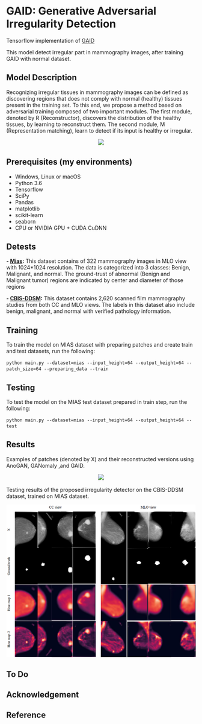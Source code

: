 # GAID: Generative Adversarial Irregularity Detection

Tensorflow implementation of [GAID](https://openreview.net/forum?id=Ske2oyiye4)

This model detect irregular part in mammography images, after training GAID with normal dataset.

## Model Description

Recognizing irregular tissues in mammography images can be defined as discovering regions that does not comply with normal (healthy) tissues present in the training set. To this end, we propose a method based on adversarial training composed of two important modules. The first module, denoted by R (Reconstructor), discovers the distribution of the healthy tissues, by learning to reconstruct them. The second module, M (Representation matching), learn to detect if its input is healthy or irregular.

<p align="center">
  <img src="https://github.com/milad-ahmadi/GAID/blob/master/images/R%2BM.PNG">
</p>


## Prerequisites (my environments)
- Windows, Linux or macOS
- Python 3.6
- Tensorflow 
- SciPy
- Pandas 
- matplotlib
- scikit-learn
- seaborn
- CPU or NVIDIA GPU + CUDA CuDNN

## Detests

**- [Mias](http://peipa.essex.ac.uk/info/mias.html):** This dataset contains of 322 mammography images in MLO view with 1024*1024 resolution. The data is categorized into 3 classes: Benign, Malignant, and normal. The ground-trust of abnormal (Benign and Malignant tumor) regions are indicated by center and diameter of those regions

**- [CBIS-DDSM](https://wiki.cancerimagingarchive.net/display/Public/CBIS-DDSM#fa7d4f2e58a64fbaaab671105caa85f4):** This dataset contains 2,620 scanned film mammography studies from both CC and MLO views. The labels in this dataset also include benign, malignant, and normal with verified pathology information.

## Training

To train the model on MIAS dataset with preparing patches and create train and test datasets, run the following:
```
python main.py --dataset=mias --input_height=64 --output_height=64 --patch_size=64 --preparing_data --train
```

## Testing
To test the model on the MIAS test dataset prepared in train step, run the following:
```
python main.py --dataset=mias --input_height=64 --output_height=64 --test
```

## Results
Examples of patches (denoted by X) and their reconstructed versions using AnoGAN, GANomaly ,and GAID.
<p align="center">
  <img src="https://github.com/milad-ahmadi/GAID/blob/master/images/reconstructed results.PNG">
</p>

Testing results of the proposed irregularity detector on the CBIS-DDSM dataset, trained on MIAS dataset.
<p align="center">
  <img src="https://github.com/milad-ahmadi/GAID/blob/master/images/heat-map results.PNG">
</p>


## To Do

## Acknowledgement

## Reference

